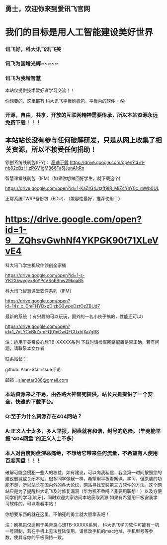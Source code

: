 ## 勇士，欢迎你来到爱讯飞官网

# 我们的目标是用人工智能建设美好世界

### 讯飞好，科大讯飞讯飞美

### 讯飞为国增光辉~~~~~

### 讯飞为我增智慧




本站仅提供技术爱好者学习交流！！

你想要的，这里都有
科大讯飞平板刷机包，平板内的软件···
😱

### 开源，自由，共享，开放的互联网精神需要传承，所以本站资源永远免费下载！！！

## 本站站长没有参与任何破解研发，只是从网上收集了相关资源，所以不接受任何捐助！




领创系统线刷包(IFY)：
<a href="https://drive.google.com/open?id=1-nb82cBzH_zPGV1gM366Ta5jJunA1tRn" target="" title="高速下载">高速下载</a>
https://drive.google.com/open?id=1-nb82cBzH_zPGV1gM366Ta5jJunA1tRn

  智慧课堂线刷包（IFM）(如果你想做回好学生，就下载这个)
  
https://drive.google.com/open?id=1-KaZrG4Jtzff9IR_MiZ4YnY0c_mWb0UL

正常系统TWRP备份包（EDU）、（兼容性最好，推荐使用！）

# https://drive.google.com/open?id=1-9__ZQhsvGwhNf4YKPGK90t71XLeVvE4

科大讯飞学生机软件领创全家桶

https://drive.google.com/open?id=1-s-YK2Xkwygvx8oYPcVSoEBhw29kqaB5

科大讯飞智慧课堂软件系列（IFM）

https://drive.google.com/open?id=14z_c_DmFHYDxpDizbG3wpoDztOzZBUd7

最新的系统（ 有兴趣的可以玩玩，国外的一名小伙子搞的，性能还可以）

https://drive.google.com/open?id=1_7qLYCxBkZxmFQ01xOwQFCUxhjXa7gRS


注：适用于美帝良心想TB-XXXXX系列
下载时请检查网络配置是否正确，若有问题，请联系本文作者


联系站长：

github: Alan-Star issue评论

邮箱：alanstar388@gmail.com


### 本站资源来之不易，由各路大神冒死提供，站长只是提供了一个安全，快速的下载平台。

### Q:至于为什么资源存在404网站？

### A:正义人士太多，多人举报，网盘就有和谐，封号的危险。（毕竟能举报“404网盘”的正义人士不多）

### 本人对百度网盘深恶痛绝，不想给它带来任何流量，不希望有人使用百度网盘！！！

破解可能会侵犯一些人的权益，如有建议，可以向我私信，我会第一时间按照您的建议删减或关闭本站。很多同学像我一样，希望用平板看网课，学习，但原装的功能不足，所以站长在国内外的各大论坛，网站寻找安装第三方软件的方法。这个网站只是为了提醒科大讯飞及时修复漏洞（华为机不香吗？非要用联想！）以及方便同学们的学习[呲牙]，同时欢迎大家访问本站获取资源
如果有希望用平板安装学习软件的，可以看看本站！

你想要东西的就在这里，不怕死的勇士就大胆拿去吧！


注：刷机包仅适用于美帝良心想TB-XXXXX系列，
科大讯飞学习软件可能有一机一号限制，若在手机上无法登陆使用，请修改手机的mac地址，手机型号等参数，使其与你的平板保持一致。



